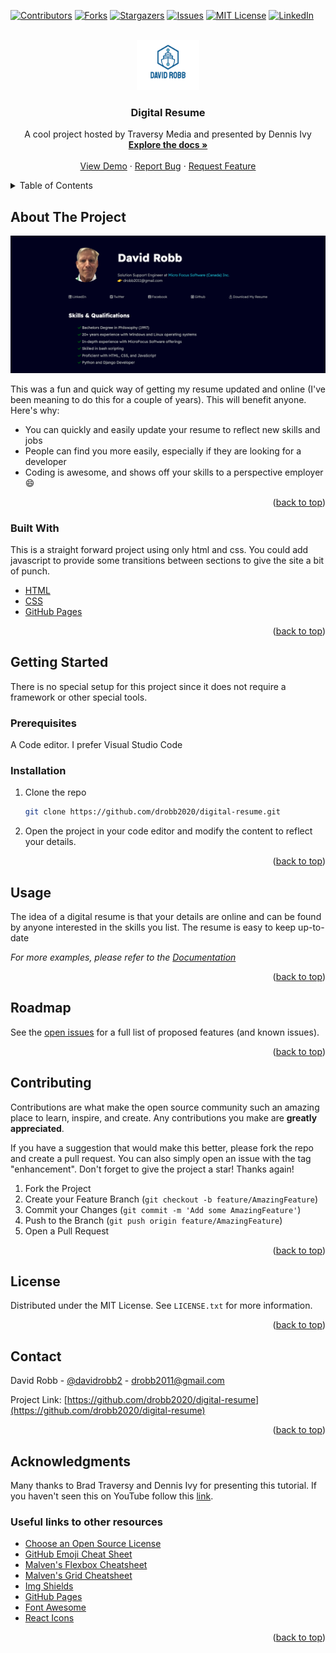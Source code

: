 <div id="top"></div>
<!--
*** Thanks for checking out the Best-README-Template. If you have a suggestion
*** that would make this better, please fork the repo and create a pull request
*** or simply open an issue with the tag "enhancement".
*** Don't forget to give the project a star!
*** Thanks again! Now go create something AMAZING! :D
-->

<!-- PROJECT SHIELDS -->
<!--
*** I'm using markdown "reference style" links for readability.
*** Reference links are enclosed in brackets [ ] instead of parentheses ( ).
*** See the bottom of this document for the declaration of the reference variables
*** for contributors-url, forks-url, etc. This is an optional, concise syntax you may use.
*** https://www.markdownguide.org/basic-syntax/#reference-style-links
-->
[![Contributors][contributors-shield]][contributors-url]
[![Forks][forks-shield]][forks-url]
[![Stargazers][stars-shield]][stars-url]
[![Issues][issues-shield]][issues-url]
[![MIT License][license-shield]][license-url]
[![LinkedIn][linkedin-shield]][linkedin-url]

<!-- PROJECT LOGO -->
<br />
<div align="center">
  <a href="https://github.com/drobb2020/drobb-README-template">
    <img src="assets/logo.png" alt="Logo" width="100" height="80">
  </a>

  <h3 align="center">Digital Resume</h3>

  <p align="center">
    A cool project hosted by Traversy Media and presented by Dennis Ivy
    <br />
    <a href="https://github.com/drobb2020/digital-resume"><strong>Explore the docs »</strong></a>
    <br />
    <br />
    <a href="https://drobb2020.github.io/digital-resume/">View Demo</a>
    ·
    <a href="https://github.com/drobb2020/digital-resume/issues">Report Bug</a>
    ·
    <a href="https://github.com/drobb2020/digital-resume/issues">Request Feature</a>
  </p>
</div>

<!-- TABLE OF CONTENTS -->
<details>
  <summary>Table of Contents</summary>
  <ol>
    <li>
      <a href="#about-the-project">About The Project</a>
      <ul>
        <li><a href="#built-with">Built With</a></li>
      </ul>
    </li>
    <li>
      <a href="#getting-started">Getting Started</a>
      <ul>
        <li><a href="#prerequisites">Prerequisites</a></li>
        <li><a href="#installation">Installation</a></li>
      </ul>
    </li>
    <li><a href="#usage">Usage</a></li>
    <li><a href="#roadmap">Roadmap</a></li>
    <li><a href="#contributing">Contributing</a></li>
    <li><a href="#license">License</a></li>
    <li><a href="#contact">Contact</a></li>
    <li><a href="#acknowledgments">Acknowledgments</a></li>
  </ol>
</details>

<!-- ABOUT THE PROJECT -->
## About The Project

![Digital Resume](./assets/digital-resume.png)

This was a fun and quick way of getting my resume updated and online (I've been meaning to do this for a couple of years).
This will benefit anyone. Here's why:
* You can quickly and easily update your resume to reflect new skills and jobs
* People can find you more easily, especially if they are looking for a developer
* Coding is awesome, and shows off your skills to a perspective employer :smile:

<p align="right">(<a href="#top">back to top</a>)</p>

### Built With

This is a straight forward project using only html and css. You could add javascript to provide some transitions between sections to give the site a bit of punch.

* [HTML](https://developer.mozilla.org/en-US/docs/Learn/HTML)
* [CSS](https://developer.mozilla.org/en-US/docs/Web/CSS)
* [GitHub Pages](https://pages.github.com/)

<p align="right">(<a href="#top">back to top</a>)</p>

<!-- GETTING STARTED -->
## Getting Started

There is no special setup for this project since it does not require a framework or other special tools.

### Prerequisites

A Code editor. I prefer Visual Studio Code

### Installation

1. Clone the repo
   ```sh
   git clone https://github.com/drobb2020/digital-resume.git
   ```
2. Open the project in your code editor and modify the content to reflect your details.

<p align="right">(<a href="#top">back to top</a>)</p>

<!-- USAGE EXAMPLES -->
## Usage

The idea of a digital resume is that your details are online and can be found by anyone interested in the skills you list. The resume is easy to keep up-to-date

_For more examples, please refer to the [Documentation](https://example.com)_

<p align="right">(<a href="#top">back to top</a>)</p>

<!-- ROADMAP -->
## Roadmap

See the [open issues](https://github.com/drobb2020/drobb-README-template/issues) for a full list of proposed features (and known issues).

<p align="right">(<a href="#top">back to top</a>)</p>

<!-- CONTRIBUTING -->
## Contributing

Contributions are what make the open source community such an amazing place to learn, inspire, and create. Any contributions you make are **greatly appreciated**.

If you have a suggestion that would make this better, please fork the repo and create a pull request. You can also simply open an issue with the tag "enhancement".
Don't forget to give the project a star! Thanks again!

1. Fork the Project
2. Create your Feature Branch (`git checkout -b feature/AmazingFeature`)
3. Commit your Changes (`git commit -m 'Add some AmazingFeature'`)
4. Push to the Branch (`git push origin feature/AmazingFeature`)
5. Open a Pull Request

<p align="right">(<a href="#top">back to top</a>)</p>

<!-- LICENSE -->
## License

Distributed under the MIT License. See `LICENSE.txt` for more information.

<p align="right">(<a href="#top">back to top</a>)</p>

<!-- CONTACT -->
## Contact

David Robb - [@davidrobb2](https://twitter.com/davidrobb2) - drobb2011@gmail.com

Project Link: [https://github.com/drobb2020/digital-resume](https://github.com/drobb2020/digital-resume)

<p align="right">(<a href="#top">back to top</a>)</p>

<!-- ACKNOWLEDGMENTS -->
## Acknowledgments

Many thanks to Brad Traversy and Dennis Ivy for presenting this tutorial. If you haven't seen this on YouTube follow this [link](https://www.youtube.com/watch?v=clwpf3VwCZQ).

### Useful links to other resources

* [Choose an Open Source License](https://choosealicense.com)
* [GitHub Emoji Cheat Sheet](https://www.webpagefx.com/tools/emoji-cheat-sheet)
* [Malven's Flexbox Cheatsheet](https://flexbox.malven.co/)
* [Malven's Grid Cheatsheet](https://grid.malven.co/)
* [Img Shields](https://shields.io)
* [GitHub Pages](https://pages.github.com)
* [Font Awesome](https://fontawesome.com)
* [React Icons](https://react-icons.github.io/react-icons/search)

<p align="right">(<a href="#top">back to top</a>)</p>



<!-- MARKDOWN LINKS & IMAGES -->
<!-- https://www.markdownguide.org/basic-syntax/#reference-style-links -->
[contributors-shield]: https://img.shields.io/github/contributors/drobb2020/drobb-README-template.svg?style=for-the-badge
[contributors-url]: https://github.com/drobb2020/drobb-README-template/graphs/contributors
[forks-shield]: https://img.shields.io/github/forks/drobb2020/drobb-README-template.svg?style=for-the-badge
[forks-url]: https://github.com/drobb2020/drobb-README-template/network/members
[stars-shield]: https://img.shields.io/github/stars/drobb2020/drobb-README-template.svg?style=for-the-badge
[stars-url]: https://github.com/drobb2020/drobb-README-template/stargazers
[issues-shield]: https://img.shields.io/github/issues/drobb2020/drobb-README-template.svg?style=for-the-badge
[issues-url]: https://github.com/drobb2020/drobb-README-template/issues
[license-shield]: https://img.shields.io/github/license/drobb2020/drobb-README-template.svg?style=for-the-badge
[license-url]: https://github.com/drobb2020/drobb-README-template/blob/master/LICENSE.txt
[linkedin-shield]: https://img.shields.io/badge/-LinkedIn-black.svg?style=for-the-badge&logo=linkedin&colorB=555
[linkedin-url]: https://linkedin.com/in/othneildrew
[product-screenshot]: images/screenshot.png
